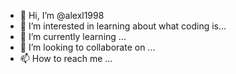 - 👋 Hi, I’m @alexl1998
- 👀 I’m interested in learning about what coding is...
- 🌱 I’m currently learning ...
- 💞️ I’m looking to collaborate on ...
- 📫 How to reach me ...

<!---
alexl1998/alexl1998 is a ✨ special ✨ repository because its `README.md` (this file) appears on your GitHub profile.
You can click the Preview link to take a look at your changes.
--->
